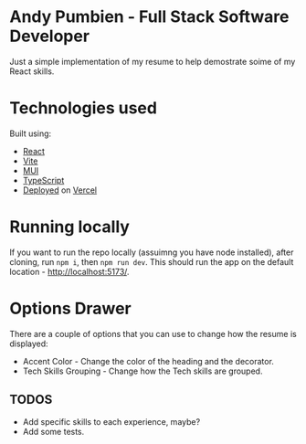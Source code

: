 # Andy Pumbien - Full Stack Software Developer

Just a simple implementation of my resume to help demostrate soime of my React skills.

# Technologies used

Built using:

- [React](https://react.dev/)
- [Vite](https://vitejs.dev/)
- [MUI](https://mui.com/)
- [TypeScript](https://www.typescriptlang.org/)
- [Deployed](https://pumbi-pum8is-projects.vercel.app/) on [Vercel](https://vercel.com/)

# Running locally

If you want to run the repo locally (assuimng you have node installed), after cloning, run `npm i`, then `npm run dev`. This should run the app on the default location - [http://localhost:5173/](http://localhost:5173/).

# Options Drawer

There are a couple of options that you can use to change how the resume is displayed:

- Accent Color - Change the color of the heading and the decorator.
- Tech Skills Grouping - Change how the Tech skills are grouped.

## TODOS

- Add specific skills to each experience, maybe?
- Add some tests.

